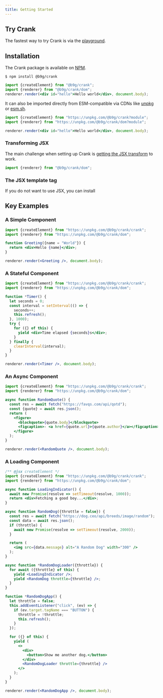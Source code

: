 ```yaml
---
title: Getting Started
---
```


## Try Crank
The fastest way to try Crank is via the [playground](/playground).

## Installation
The Crank package is available on [NPM](https://npmjs.org/@b9g/crank).

```shell
$ npm install @b9g/crank
```

```jsx
import {createElement} from "@b9g/crank";
import {renderer} from "@b9g/crank/dom";
renderer.render(<div id="hello">Hello world</div>, document.body);
```

It can also be imported directly from ESM-compatible via CDNs like [unpkg](https://unpkg.com/@b9g/crank?module) or [esm.sh](https://esm.sh/@b9g/crank).

```jsx
import {createElement} from "https://unpkg.com/@b9g/crank?module";
import {renderer} from "https://unpkg.com/@b9g/crank/dom?module";

renderer.render(<div id="hello">Hello world</div>, document.body);
```

### Transforming JSX
The main challenge when setting up Crank is [getting the JSX transform](https://facebook.github.io/jsx/) to work.

```jsx
import {renderer} from "@b9g/crank/dom";
```

### The JSX template tag
If you do not want to use JSX, you can install

## Key Examples
### A Simple Component
```jsx live
import {createElement} from "https://unpkg.com/@b9g/crank/crank";
import {renderer} from "https://unpkg.com/@b9g/crank/dom";

function Greeting({name = "World"}) {
  return <div>Hello {name}</div>;
}

renderer.render(<Greeting />, document.body);
```

### A Stateful Component
```jsx live
import {createElement} from "https://unpkg.com/@b9g/crank/crank";
import {renderer} from "https://unpkg.com/@b9g/crank/dom";

function *Timer() {
  let seconds = 0;
  const interval = setInterval(() => {
    seconds++;
    this.refresh();
  }, 1000);
  try {
    for ({} of this) {
      yield <div>Time elapsed {seconds}s</div>;
    }
  } finally {
    clearInterval(interval);
  }
}

renderer.render(<Timer />, document.body);
```

### An Async Component
```jsx live
import {createElement} from "https://unpkg.com/@b9g/crank/crank";
import {renderer} from "https://unpkg.com/@b9g/crank/dom";

async function RandomQuote() {
  const res = await fetch("https://favqs.com/api/qotd");
  const {quote} = await res.json();
  return (
    <figure>
      <blockquote>{quote.body}</blockquote>
      <figcaption>- <a href={quote.url}>{quote.author}</a></figcaption>
    </figure>
  );
}

renderer.render(<RandomQuote />, document.body);
```

### A Loading Component
```jsx live
/** @jsx createElement */
import {createElement} from "https://unpkg.com/@b9g/crank/crank";
import {renderer} from "https://unpkg.com/@b9g/crank/dom";

async function LoadingIndicator() {
  await new Promise(resolve => setTimeout(resolve, 1000));
  return <div>Fetching a good boy...</div>;
}

async function RandomDog({throttle = false}) {
  const res = await fetch("https://dog.ceo/api/breeds/image/random");
  const data = await res.json();
  if (throttle) {
    await new Promise(resolve => setTimeout(resolve, 2000));
  }

  return (
    <img src={data.message} alt="A Random Dog" width="300" />
  );
}

async function *RandomDogLoader({throttle}) {
  for await ({throttle} of this) {
    yield <LoadingIndicator />;
    yield <RandomDog throttle={throttle} />;
  }
}

function *RandomDogApp() {
  let throttle = false;
  this.addEventListener("click", (ev) => {
    if (ev.target.tagName === "BUTTON") {
      throttle = !throttle;
      this.refresh();
    }
  });

  for ({} of this) {
    yield (
      <>
        <div>
          <button>Show me another dog.</button>
        </div>
        <RandomDogLoader throttle={throttle} />
      </>
    );
  }
}

renderer.render(<RandomDogApp />, document.body);
```
